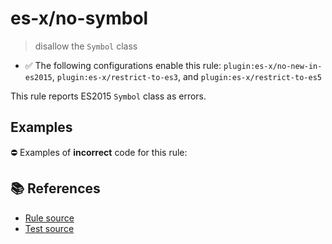 # es-x/no-symbol
> disallow the `Symbol` class

- ✅ The following configurations enable this rule: `plugin:es-x/no-new-in-es2015`, `plugin:es-x/restrict-to-es3`, and `plugin:es-x/restrict-to-es5`

This rule reports ES2015 `Symbol` class as errors.

## Examples

⛔ Examples of **incorrect** code for this rule:

<eslint-playground type="bad" code="/*eslint es-x/no-symbol: error */
let s = Symbol(&quot;s&quot;)
" />

## 📚 References

- [Rule source](https://github.com/ota-meshi/eslint-plugin-es-x/blob/master/lib/rules/no-symbol.js)
- [Test source](https://github.com/ota-meshi/eslint-plugin-es-x/blob/master/tests/lib/rules/no-symbol.js)
